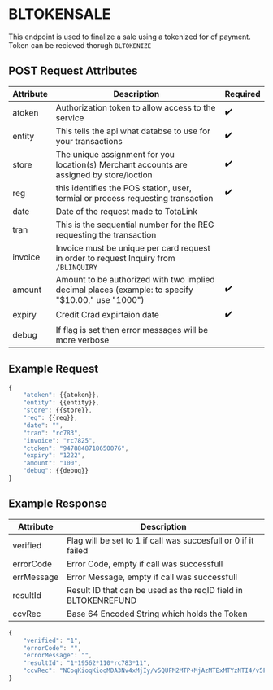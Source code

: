 # BLTOKENSALE
This endpoint is used to finalize a sale using a tokenized for of payment.
Token can be recieved thorugh `BLTOKENIZE`
## POST Request Attributes
| Attribute | Description                                                                                                           | Required
| --------- | --------------------------------------------------------------------------------------------------------------------- |-----------
| atoken    | Authorization token to allow access to the service                                                                    | :heavy_check_mark:
| entity    | This tells the api what databse to use for your transactions                                                          | :heavy_check_mark:
| store     | The unique assignment for you location(s) Merchant accounts are assigned by store/loction                             | :heavy_check_mark:
| reg       | this identifies the POS station, user, termial or process requesting transaction                                                                                                                         | :heavy_check_mark:
| date      | Date of the request made to TotaLink                                                                                  |
| tran      | This is the sequential number for the REG requesting the transaction                                                  |
| invoice   | Invoice must be unique per card request in order to request Inquiry from `/BLINQUIRY`                                 |
| amount    | Amount to be authorized with two implied decimal places (example: to specify "$10.00," use "1000")                                                                                                                             | :heavy_check_mark:
| expiry    | Credit Crad expirtaion date                                                                                                                    | :heavy_check_mark:
| debug     | If flag is set then error messages will be more verbose                                                               |

## Example Request
```Javascript
{
    "atoken": {{atoken}},
    "entity": {{entity}},
    "store": {{store}},
    "reg": {{reg}},
    "date": "",
    "tran": "rc783",
    "invoice": "rc7825",
    "ctoken": "9478848718650076",
    "expiry": "1222",
    "amount": "100",
    "debug": {{debug}}
}
```

## Example Response
|Attribute| Description                                     |                                                 
|----------|------------------------------------------------|
|verified  | Flag will be set to 1 if call was succesfull or 0 if it failed                    |
|errorCode | Error Code, empty if call was successfull                                     |
|errMessage| Error Message, empty if call was successfull                                  |
|resultId  |  Result ID that can be used as the reqID field in BLTOKENREFUND            |
|ccvRec    | Base 64 Encoded String which holds the Token   |


```Javascript
{
    "verified": "1",
    "errorCode": "",
    "errorMessage": "",
    "resultId": "1*19562*110*rc783*11",
    "ccvRec": "NCoqKioqKioqMDA3Nv4xMjIy/v5QUFM2MTP+MjAzMTExMTYzNTI4/v5FTkNSWVBURUT+Vv5WaXNh/v5Q/v5bRDIwXSBDaGFyZ2UgQWNjZXB0ZWQu/v7+/v7+MSoxOTU2MioxMTAqcmM3ODMqMTH+/v7+/v7+/v7+/v4xMDD+/v7+/v7+/lRPS0VOLVNBTEX+OTQ3ODg0ODcxODY1MDA3Nv5CT0xU/v7+/v7+/v7+/v7+/v7+/v7+/v7+/v7+/v7+Wv5Y/nJjNzgyNQ=="
}
```